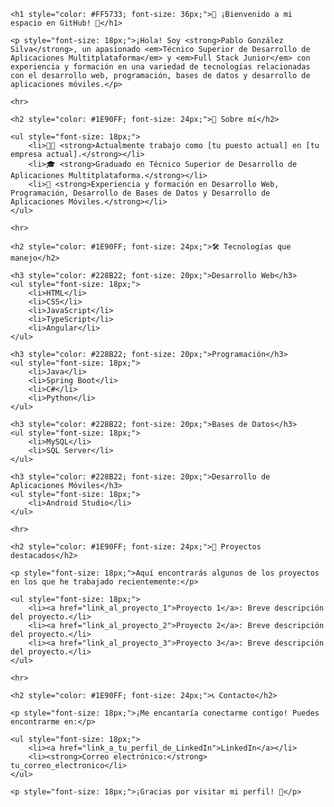 <!DOCTYPE html>
<html lang="en">

<head>
    <meta charset="UTF-8">
    <meta name="viewport" content="width=device-width, initial-scale=1.0">
    <title>Pablo González Silva - GitHub</title>
</head>

<body>

    <h1 style="color: #FF5733; font-size: 36px;">🚀 ¡Bienvenido a mi espacio en GitHub! 🚀</h1>

    <p style="font-size: 18px;">¡Hola! Soy <strong>Pablo González Silva</strong>, un apasionado <em>Técnico Superior de Desarrollo de Aplicaciones Multitplataforma</em> y <em>Full Stack Junior</em> con experiencia y formación en una variedad de tecnologías relacionadas con el desarrollo web, programación, bases de datos y desarrollo de aplicaciones móviles.</p>

    <hr>

    <h2 style="color: #1E90FF; font-size: 24px;">📝 Sobre mí</h2>

    <ul style="font-size: 18px;">
        <li>👨‍💻 <strong>Actualmente trabajo como [tu puesto actual] en [tu empresa actual].</strong></li>
        <li>🎓 <strong>Graduado en Técnico Superior de Desarrollo de Aplicaciones Multitplataforma.</strong></li>
        <li>💼 <strong>Experiencia y formación en Desarrollo Web, Programación, Desarrollo de Bases de Datos y Desarrollo de Aplicaciones Móviles.</strong></li>
    </ul>

    <hr>

    <h2 style="color: #1E90FF; font-size: 24px;">🛠️ Tecnologías que manejo</h2>

    <h3 style="color: #228B22; font-size: 20px;">Desarrollo Web</h3>
    <ul style="font-size: 18px;">
        <li>HTML</li>
        <li>CSS</li>
        <li>JavaScript</li>
        <li>TypeScript</li>
        <li>Angular</li>
    </ul>

    <h3 style="color: #228B22; font-size: 20px;">Programación</h3>
    <ul style="font-size: 18px;">
        <li>Java</li>
        <li>Spring Boot</li>
        <li>C#</li>
        <li>Python</li>
    </ul>

    <h3 style="color: #228B22; font-size: 20px;">Bases de Datos</h3>
    <ul style="font-size: 18px;">
        <li>MySQL</li>
        <li>SQL Server</li>
    </ul>

    <h3 style="color: #228B22; font-size: 20px;">Desarrollo de Aplicaciones Móviles</h3>
    <ul style="font-size: 18px;">
        <li>Android Studio</li>
    </ul>

    <hr>

    <h2 style="color: #1E90FF; font-size: 24px;">🌟 Proyectos destacados</h2>

    <p style="font-size: 18px;">Aquí encontrarás algunos de los proyectos en los que he trabajado recientemente:</p>

    <ul style="font-size: 18px;">
        <li><a href="link_al_proyecto_1">Proyecto 1</a>: Breve descripción del proyecto.</li>
        <li><a href="link_al_proyecto_2">Proyecto 2</a>: Breve descripción del proyecto.</li>
        <li><a href="link_al_proyecto_3">Proyecto 3</a>: Breve descripción del proyecto.</li>
    </ul>

    <hr>

    <h2 style="color: #1E90FF; font-size: 24px;">📞 Contacto</h2>

    <p style="font-size: 18px;">¡Me encantaría conectarme contigo! Puedes encontrarme en:</p>

    <ul style="font-size: 18px;">
        <li><a href="link_a_tu_perfil_de_LinkedIn">LinkedIn</a></li>
        <li><strong>Correo electrónico:</strong> tu_correo_electronico</li>
    </ul>

    <p style="font-size: 18px;">¡Gracias por visitar mi perfil! 🌟</p>

</body>

</html>
